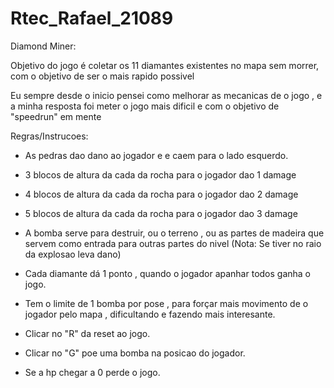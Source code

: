 # Rtec_Rafael_21089

Diamond Miner:

Objetivo do jogo é coletar os 11 diamantes existentes no mapa sem morrer, com o objetivo de ser o mais rapido possivel

Eu sempre desde o inicio pensei como melhorar as mecanicas de o jogo , e a minha resposta foi meter o jogo mais dificil e com o objetivo de "speedrun" em mente

Regras/Instrucoes:

- As pedras dao dano ao jogador e e caem para o lado esquerdo.
- 3 blocos de altura da cada da rocha para o jogador dao 1 damage
- 4 blocos de altura da cada da rocha para o jogador dao 2 damage
- 5 blocos de altura da cada da rocha para o jogador dao 3 damage

- A bomba serve para destruir, ou o terreno , ou as partes de madeira que servem como entrada para outras partes do nivel (Nota: Se tiver no raio da explosao leva dano)
- Cada diamante dá 1 ponto , quando o jogador apanhar todos ganha o jogo.
- Tem o limite de 1 bomba por pose , para forçar mais movimento de o jogador pelo mapa , dificultando e fazendo mais interesante.
- Clicar no "R" da reset ao jogo.
- Clicar no "G" poe uma bomba na posicao do jogador.
- Se a hp chegar a 0 perde o jogo.

